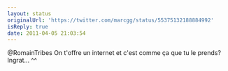 ```yaml
---
layout: status
originalUrl: 'https://twitter.com/marcgg/status/55375132188884992'
isReply: true
date: 2011-04-05 21:03:54
---
```


@RomainTribes On t'offre un internet et c'est comme ça que tu le prends? Ingrat... ^^
